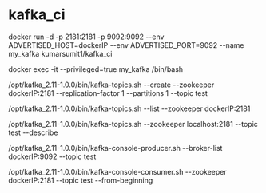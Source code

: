 # kafka_ci

docker run -d -p 2181:2181 -p 9092:9092 --env ADVERTISED_HOST=dockerIP --env ADVERTISED_PORT=9092 --name my_kafka kumarsumit1/kafka_ci

docker exec -it --privileged=true my_kafka /bin/bash

/opt/kafka_2.11-1.0.0/bin/kafka-topics.sh --create --zookeeper dockerIP:2181 --replication-factor 1 --partitions 1 --topic test

/opt/kafka_2.11-1.0.0/bin/kafka-topics.sh --list --zookeeper dockerIP:2181

/opt/kafka_2.11-1.0.0/bin/kafka-topics.sh --zookeeper localhost:2181 --topic test --describe

/opt/kafka_2.11-1.0.0/bin/kafka-console-producer.sh --broker-list dockerIP:9092 --topic test

/opt/kafka_2.11-1.0.0/bin/kafka-console-consumer.sh --zookeeper dockerIP:2181 --topic test --from-beginning